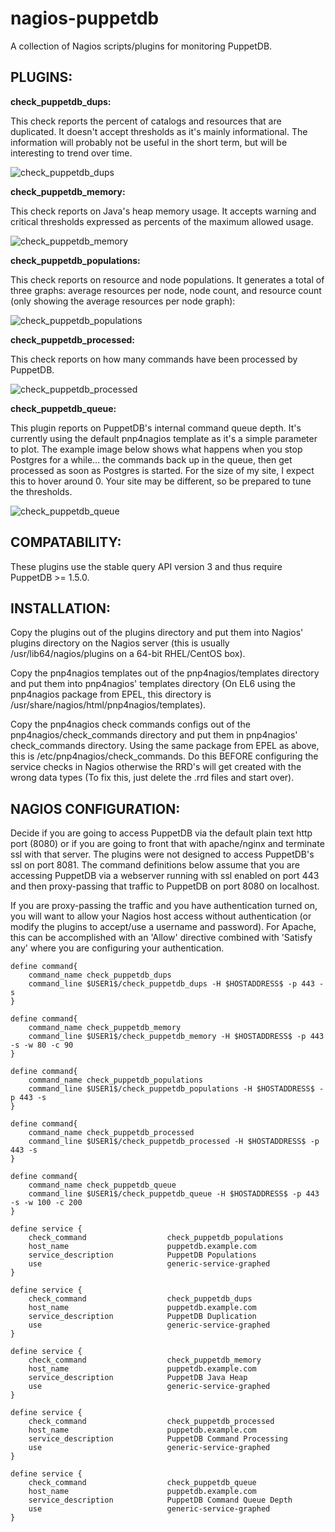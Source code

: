 nagios-puppetdb
===============

A collection of Nagios scripts/plugins for monitoring PuppetDB.

PLUGINS:
--------

**check_puppetdb_dups:**

This check reports the percent of catalogs and resources that are duplicated.
It doesn't accept thresholds as it's mainly informational. The information
will probably not be useful in the short term, but will be interesting to
trend over time.

![check_puppetdb_dups](https://github.com/jasonhancock/nagios-puppetdb/raw/master/example-images/check_puppetdb_dups.png)

**check_puppetdb_memory:**

This check reports on Java's heap memory usage. It accepts warning and critical
thresholds expressed as percents of the maximum allowed usage.

![check_puppetdb_memory](https://github.com/jasonhancock/nagios-puppetdb/raw/master/example-images/check_puppetdb_memory.png)

**check_puppetdb_populations:**

This check reports on resource and node populations. It generates a total of
three graphs: average resources per node, node count, and resource count (only
showing the average resources per node graph):

![check_puppetdb_populations](https://github.com/jasonhancock/nagios-puppetdb/raw/master/example-images/check_puppetdb_populations.png)

**check_puppetdb_processed:**

This check reports on how many commands have been processed by PuppetDB.

![check_puppetdb_processed](https://github.com/jasonhancock/nagios-puppetdb/raw/master/example-images/check_puppetdb_processed.png)

**check_puppetdb_queue:**

This plugin reports on PuppetDB's internal command queue depth. It's currently 
using the default pnp4nagios template as it's a simple parameter to plot. The
example image below shows what happens when you stop Postgres for a while... the
commands back up in the queue, then get processed as soon as Postgres is
started. For the size of my site, I expect this to hover around 0. Your site
may be different, so be prepared to tune the thresholds.

![check_puppetdb_queue](https://github.com/jasonhancock/nagios-puppetdb/raw/master/example-images/check_puppetdb_queue.png)

COMPATABILITY:
--------------

These plugins use the stable query API version 3 and thus require PuppetDB >= 1.5.0.

INSTALLATION:
-------------

Copy the plugins out of the plugins directory and put them into Nagios' plugins
directory on the Nagios server (this is usually /usr/lib64/nagios/plugins on 
a 64-bit RHEL/CentOS box). 

Copy the pnp4nagios templates out of the pnp4nagios/templates directory and put
them into pnp4nagios' templates directory (On EL6 using the pnp4nagios package
from EPEL, this directory is /usr/share/nagios/html/pnp4nagios/templates).

Copy the pnp4nagios check commands configs out of the pnp4nagios/check\_commands
directory and put them in pnp4nagios' check\_commands directory. Using the same
package from EPEL as above, this is /etc/pnp4nagios/check\_commands. Do this
BEFORE configuring the service checks in Nagios otherwise the RRD's will get 
created with the wrong data types (To fix this, just delete the .rrd files and
start over).

NAGIOS CONFIGURATION:
---------------------

Decide if you are going to access PuppetDB via the default plain text http port
(8080) or if you are going to front that with apache/nginx and terminate ssl
with that server. The plugins were not designed to access PuppetDB's ssl on port
8081. The command definitions below assume that you are accessing PuppetDB via a
webserver running with ssl enabled on port 443 and then proxy-passing that
traffic to PuppetDB on port 8080 on localhost.

If you are proxy-passing the traffic and you have authentication turned on, you
will want to allow your Nagios host access without authentication (or modify
the plugins to accept/use a username and password). For Apache, this can be
accomplished with an 'Allow' directive combined with 'Satisfy any' where you are
configuring your authentication.

```
define command{
    command_name check_puppetdb_dups
    command_line $USER1$/check_puppetdb_dups -H $HOSTADDRESS$ -p 443 -s
}

define command{
    command_name check_puppetdb_memory
    command_line $USER1$/check_puppetdb_memory -H $HOSTADDRESS$ -p 443 -s -w 80 -c 90
}

define command{
    command_name check_puppetdb_populations
    command_line $USER1$/check_puppetdb_populations -H $HOSTADDRESS$ -p 443 -s
}

define command{
    command_name check_puppetdb_processed
    command_line $USER1$/check_puppetdb_processed -H $HOSTADDRESS$ -p 443 -s
}

define command{
    command_name check_puppetdb_queue
    command_line $USER1$/check_puppetdb_queue -H $HOSTADDRESS$ -p 443 -s -w 100 -c 200
}

define service {
    check_command                  check_puppetdb_populations
    host_name                      puppetdb.example.com
    service_description            PuppetDB Populations
    use                            generic-service-graphed
}

define service {
    check_command                  check_puppetdb_dups
    host_name                      puppetdb.example.com
    service_description            PuppetDB Duplication
    use                            generic-service-graphed
}

define service {
    check_command                  check_puppetdb_memory
    host_name                      puppetdb.example.com
    service_description            PuppetDB Java Heap
    use                            generic-service-graphed
}

define service {
    check_command                  check_puppetdb_processed
    host_name                      puppetdb.example.com
    service_description            PuppetDB Command Processing 
    use                            generic-service-graphed
}

define service {
    check_command                  check_puppetdb_queue
    host_name                      puppetdb.example.com
    service_description            PuppetDB Command Queue Depth 
    use                            generic-service-graphed
}
```
